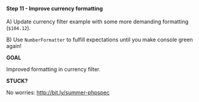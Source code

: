 #### Step 11 - Improve currency formatting

A) Update currency filter example with some more demanding formatting (`$104.12`).

B) Use `NumberFormatter` to fulfill expectations until you make console green again!

**GOAL**

Improved formatting in currency filter.

**STUCK?**

No worries: http://bit.ly/summer-phpspec
